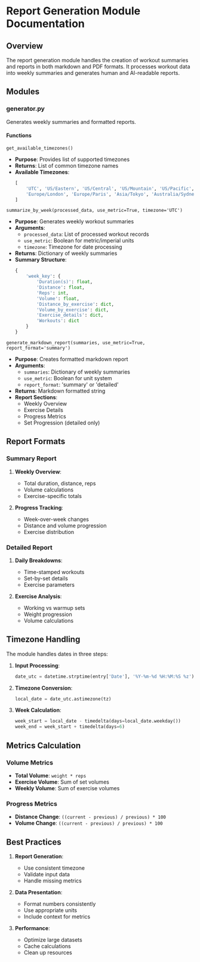 # Report Generation Module Documentation

## Overview

The report generation module handles the creation of workout summaries and reports in both markdown and PDF formats. It processes workout data into weekly summaries and generates human and AI-readable reports.

## Modules

### generator.py

Generates weekly summaries and formatted reports.

#### Functions

`get_available_timezones()`
- **Purpose**: Provides list of supported timezones
- **Returns**: List of common timezone names
- **Available Timezones**:
  ```python
  [
      'UTC', 'US/Eastern', 'US/Central', 'US/Mountain', 'US/Pacific',
      'Europe/London', 'Europe/Paris', 'Asia/Tokyo', 'Australia/Sydney'
  ]
  ```

`summarize_by_week(processed_data, use_metric=True, timezone='UTC')`
- **Purpose**: Generates weekly workout summaries
- **Arguments**:
  - `processed_data`: List of processed workout records
  - `use_metric`: Boolean for metric/imperial units
  - `timezone`: Timezone for date processing
- **Returns**: Dictionary of weekly summaries
- **Summary Structure**:
  ```python
  {
      'week_key': {
          'Duration(s)': float,
          'Distance': float,
          'Reps': int,
          'Volume': float,
          'Distance_by_exercise': dict,
          'Volume_by_exercise': dict,
          'Exercise_details': dict,
          'Workouts': dict
      }
  }
  ```

`generate_markdown_report(summaries, use_metric=True, report_format='summary')`
- **Purpose**: Creates formatted markdown report
- **Arguments**:
  - `summaries`: Dictionary of weekly summaries
  - `use_metric`: Boolean for unit system
  - `report_format`: 'summary' or 'detailed'
- **Returns**: Markdown formatted string
- **Report Sections**:
  - Weekly Overview
  - Exercise Details
  - Progress Metrics
  - Set Progression (detailed only)

## Report Formats

### Summary Report
1. **Weekly Overview**:
   - Total duration, distance, reps
   - Volume calculations
   - Exercise-specific totals

2. **Progress Tracking**:
   - Week-over-week changes
   - Distance and volume progression
   - Exercise distribution

### Detailed Report
1. **Daily Breakdowns**:
   - Time-stamped workouts
   - Set-by-set details
   - Exercise parameters

2. **Exercise Analysis**:
   - Working vs warmup sets
   - Weight progression
   - Volume calculations

## Timezone Handling

The module handles dates in three steps:

1. **Input Processing**:
   ```python
   date_utc = datetime.strptime(entry['Date'], '%Y-%m-%d %H:%M:%S %z')
   ```

2. **Timezone Conversion**:
   ```python
   local_date = date_utc.astimezone(tz)
   ```

3. **Week Calculation**:
   ```python
   week_start = local_date - timedelta(days=local_date.weekday())
   week_end = week_start + timedelta(days=6)
   ```

## Metrics Calculation

### Volume Metrics
- **Total Volume**: `weight * reps`
- **Exercise Volume**: Sum of set volumes
- **Weekly Volume**: Sum of exercise volumes

### Progress Metrics
- **Distance Change**: `((current - previous) / previous) * 100`
- **Volume Change**: `((current - previous) / previous) * 100`

## Best Practices

1. **Report Generation**:
   - Use consistent timezone
   - Validate input data
   - Handle missing metrics

2. **Data Presentation**:
   - Format numbers consistently
   - Use appropriate units
   - Include context for metrics

3. **Performance**:
   - Optimize large datasets
   - Cache calculations
   - Clean up resources 